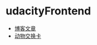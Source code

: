 # udacityFrontend

  * [博客文章](https://github.com/leoliew/udacityFrontend/tree/master/mockup-to-article_zh)
  * [动物交换卡](https://github.com/leoliew/udacityFrontend/tree/master/animal-trading-cards_zh)
